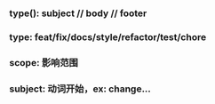 ### type(<scope>): subject // body // footer

### type: feat/fix/docs/style/refactor/test/chore
### scope: 影响范围
### subject: 动词开始，ex: change...